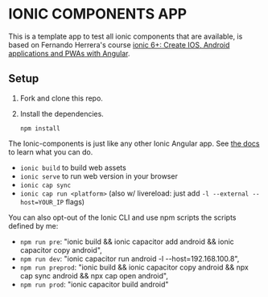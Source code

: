 # IONIC COMPONENTS APP

This is a template app to test all ionic components that are available, is based on Fernando Herrera's course [ionic 6+: Create IOS, Android applications and PWAs with Angular](https://www.udemy.com/course/ionic-ios-android-pwa-appstore-playstore-push/).

## Setup

1. Fork and clone this repo.
2. Install the dependencies.

    ```shell
    npm install
    ```

The Ionic-components is just like any other Ionic Angular app. See [the docs](https://ionicframework.com/docs/) to learn what you can do.

- `ionic build` to build web assets
- `ionic serve` to run web version in your browser
- `ionic cap sync`
- `ionic cap run <platform>` (also w/ livereload: just add `-l --external --host=YOUR_IP` flags)

You can also opt-out of the Ionic CLI and use npm scripts the scripts defined by me:

- `npm run pre`: "ionic build && ionic capacitor add android && ionic capacitor copy android",
- `npm run dev`: "ionic capacitor run android -l --host=192.168.100.8",
- `npm run preprod`: "ionic build && ionic capacitor copy android && npx cap sync android && npx cap open android",
- `npm run prod`: "ionic capacitor build android"




